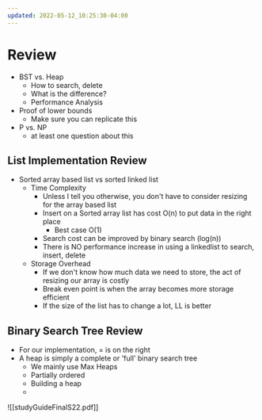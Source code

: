 ```yaml
---
updated: 2022-05-12_10:25:30-04:00
---
```


# Review
* BST vs. Heap
	* How to search, delete
	* What is the difference?
	* Performance Analysis
* Proof of lower bounds
	* Make sure you can replicate this
* P vs. NP
	* at least one question about this

## List Implementation Review

* Sorted array based list vs sorted linked list
	* Time Complexity
		* Unless I tell you otherwise, you don't have to consider resizing for the array based list
		* Insert on a Sorted array list has cost O(n) to put data in the right place
			* Best case O(1)
		* Search cost can be improved by binary search (log(n))
		* There is NO performance increase in using a linkedlist to search, insert, delete
	* Storage Overhead
		* If we don't know how much data we need to store, the act of resizing our array is costly
		* Break even point is when the array becomes more storage efficient
		* If the size of the list has to change a lot, LL is better

## Binary Search Tree Review
* For our implementation, = is on the right
* A heap is simply a complete or 'full' binary search tree
	* We mainly use Max Heaps
	* Partially ordered
	* Building a heap
	* 



![[studyGuideFinalS22.pdf]]
